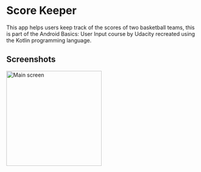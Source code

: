 # Score Keeper

This app helps users keep track of the scores of two basketball teams, this is part of the
Android Basics: User Input course by Udacity recreated using the Kotlin programming language.

## Screenshots

<img src="https://github.com/chrisvasqm/udacity-score-keeper/blob/master/screenshots/main_screen.gif" alt="Main screen" width="250" />
